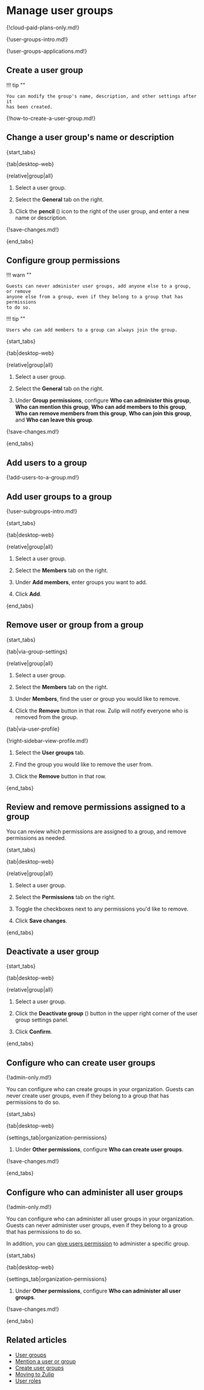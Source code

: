 # Manage user groups

{!cloud-paid-plans-only.md!}

{!user-groups-intro.md!}

{!user-groups-applications.md!}

## Create a user group

!!! tip ""

    You can modify the group's name, description, and other settings after it
    has been created.

{!how-to-create-a-user-group.md!}

## Change a user group's name or description

{start_tabs}

{tab|desktop-web}

{relative|group|all}

1. Select a user group.

1. Select the **General** tab on the right.

1. Click the **pencil** (<i class="fa fa-pencil"></i>) icon
   to the right of the user group, and enter a new name or description.

{!save-changes.md!}

{end_tabs}

## Configure group permissions

!!! warn ""

    Guests can never administer user groups, add anyone else to a group, or remove
    anyone else from a group, even if they belong to a group that has permissions
    to do so.

!!! tip ""

    Users who can add members to a group can always join the group.

{start_tabs}

{tab|desktop-web}

{relative|group|all}

1. Select a user group.

1. Select the **General** tab on the right.

1. Under **Group permissions**, configure **Who can administer this group**, **Who
   can mention this group**, **Who can add members to this group**, **Who can remove
   members from this group**, **Who can join this group**, and **Who can leave this group**.

{!save-changes.md!}

{end_tabs}

## Add users to a group

{!add-users-to-a-group.md!}

## Add user groups to a group

{!user-subgroups-intro.md!}

{start_tabs}

{tab|desktop-web}

{relative|group|all}

1. Select a user group.

1. Select the **Members** tab on the right.

1. Under **Add members**, enter groups you want to add.

1. Click **Add**.

{end_tabs}

## Remove user or group from a group

{start_tabs}

{tab|via-group-settings}

{relative|group|all}

1. Select a user group.

1. Select the **Members** tab on the right.

1. Under **Members**, find the user or group you would like to remove.

1. Click the **Remove** button in that row. Zulip will notify everyone who is
   removed from the group.

{tab|via-user-profile}

{!right-sidebar-view-profile.md!}

1. Select the **User groups** tab.

1. Find the group you would like to remove the user from.

1. Click the **Remove** button in that row.

{end_tabs}

## Review and remove permissions assigned to a group

You can review which permissions are assigned to a group, and remove permissions
as needed.

{start_tabs}

{tab|desktop-web}

{relative|group|all}

1. Select a user group.

1. Select the **Permissions** tab on the right.

1. Toggle the checkboxes next to any permissions you'd like to remove.

1. Click **Save changes**.

{end_tabs}

## Deactivate a user group

{start_tabs}

{tab|desktop-web}

{relative|group|all}

1. Select a user group.

1. Click the **Deactivate group** (<i class="zulip-icon zulip-icon-user-group-x"></i>) button in the
   upper right corner of the user group settings panel.

1. Click **Confirm**.

{end_tabs}

## Configure who can create user groups

{!admin-only.md!}

You can configure who can create groups in your organization. Guests can never
create user groups, even if they belong to a group that has permissions to do
so.

{start_tabs}

{tab|desktop-web}

{settings_tab|organization-permissions}

1. Under **Other permissions**, configure **Who can create user groups**.

{!save-changes.md!}

{end_tabs}

## Configure who can administer all user groups

{!admin-only.md!}

You can configure who can administer all user groups in your
organization. Guests can never administer user groups, even if they
belong to a group that has permissions to do so.

In addition, you can [give users
permission](#configure-group-permissions) to administer a specific
group.

{start_tabs}

{tab|desktop-web}

{settings_tab|organization-permissions}

1. Under **Other permissions**, configure **Who can administer all user groups**.

{!save-changes.md!}

{end_tabs}

## Related articles

* [User groups](/help/user-groups)
* [Mention a user or group](/help/mention-a-user-or-group)
* [Create user groups](/help/create-user-groups)
* [Moving to Zulip](/help/moving-to-zulip)
* [User roles](/help/user-roles)
